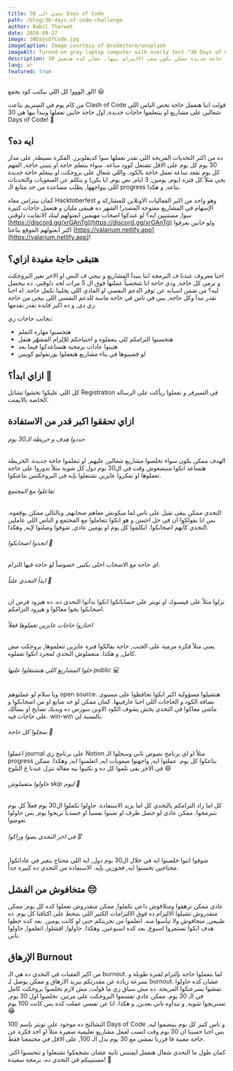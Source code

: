 ```yaml
---
title: تحدي الـ 30 Days of Code
path: /blog/30-days-of-code-challenge
author: Nabil Tharwat
date: 2020-09-27
image: 30DaysOfCode.jpg
imageCaption: Image courtesy of @codestorm/unsplash
imageAlt: Turned-on gray laptop computer with overly text "30 Days of Code"
description: بدء حاجة جديدة ممكن يكون صعب الالتزام بيها, عشان كده هنعمل 30 Days of Code سوا.
lang: ar
featured: true
---
```

الو, الووو! كل اللي بيكتب كود يجمع! 😃

من كام يوم في الستريم بتاعت Clash of Code قولت اننا هنعمل حاجة تخص الناس اللي شغالين على مشاريع او بيتعلموا حاجات جديدة, اول حاجة حابين نعملها ونبدأ بيها هي 30 Days of Code! 🥳

## ايه ده؟ 
ده من اكتر التحديات المريحة اللي نقدر نعملها سوا كديفلوبرز. الفكرة بسيطة, على مدار 30 يوم كل يوم على الاقل تشتغل كوود ساعة. سواء بتتعلم حاجة او بتبني حاجة, المهم كل يوم تقعد ساعة تعمل حاجة بالكود. واللي شغال على بروجكت او بيتعلم حاجة جديدة يجي مثلاً كل فترة (يوم, يومين, 3 ايام, نص يوم, ايا يكن) و يتكلم عن الصعوبات والتحديات اللي بيواجهها, يطلب مساعدة من حد متابع الـ progress بتاعه, و هكذا.

كمان بيتزامن معاه Hacktoberfest وهو واحد من اكبر الفعاليات الاونلاين للمشاركة و الإسهام في المشاريع مفتوحة المصدر! الشهر ده هيبقى مليان و هنعمل حاجات كتيرة سوا, مستنيين ايه؟ لو عندكوا اصحاب مهتمين ابعتولهم لينك الانفايت دلوقتي [https://discord.gg/xrGAnTg](https://discord.gg/xrGAnTg) ولو حابين يعرفوا اكتر ابعتولهم الموقع بتاعنا [https://valarium.netlify.app](https://valarium.netlify.app)!

## هتبقى حاجة مفيدة ازاي؟
احنا معروف عندنا ف البرمجة اننا بنبدأ المشاريع و نيجي ف النص او الاخر نغير البروجكت و نرمي كل حاجة, ودي حاجة انا شخصياً عملتها فوق ال 5 مرات لحد دلوقتي. ده بيحصل ليه؟ من ضمن اسبابه عن توفر الدعم النفسي او المادي اللي يخلينا نكمل حاجة. اه احنا نقدر نبدأ وكل حاجة, بس في ناس في حاجة ماسة للدعم النفسي اللي بيجي من حاجة زي دي, و ده اكبر فايدة نقدر نقدمها.

بجانب حاجات زي:
- هتحسنوا مهارة التعلم
- هتحسنوا التزامكم للي بتعملوه و احتياجكم للإلزام المشهّر هتقل
- هتبنوا عادات برمجية هتساعدكوا فيما بعد
- لو قضيتوها في بناء مشاريع هتعملوا بورتفوليو كويس

## ازاي ابدأ؟ 👋
كل اللي عليكوا تخشوا تشانل Registration في السيرفر و تعملوا ريأكت على الرسالة الخاصة بالايفنت.

## ازاي تحققوا اكبر قدر من الاستفادة
###### حددوا هدف و خريطة الـ30 يوم
الهدف ممكن يكون سواء تخلصوا مشاريع شغالين عليهم, او تتعلموا حاجة جديدة. الخريطة هتساعد انكوا متيضعوش وقت في ال30 يوم دول كل شوية مثلاً تدوروا على حاجة تعملوها او تفكروا عايزين تشتغلوا بإيه في البروجكتس بتاعتكوا. 

###### تفاعلوا مع المجتمع
التحدي ممكن يبقى تقيل على ناس لما ميكونش معاهم صحابهم, وبالتالي ممكن يوقفوه. بس انا بقولكوا ان في حل احسن و هو انكوا تتعاملوا مع المجتمع و الناس اللي عاملين التحدي كأنهم اصحابكوا. اتكلموا كل يوم او يومين عادي, شوفوا وصلتوا لإيه, وهكذا.

###### اتحدوا اصحابكوا 😤
اي حاجة مع الاصحاب احلى بكتير, خصوصاً لو حاجة فيها التزام. 

###### ابدأ التحدي علناً 👀
نزلوا مثلاً على فيسبوك او تويتر على حساباتكوا انكوا بدأتوا التحدي ده. ده هيزود فرص ان اصحابكوا يجوا معاكوا و هيزود التزامكم.

###### اختاروا حاجات عايزين تعملوها فعلاً 
يعني مثلاً فكرة مرمية على الجنب, حاجة بقالكوا فترة عايزين تتعلموها, بروجكت مش كامل, و هكذا. متعملوش التحدي لمجرد انكوا تعملوه. 

###### خلوا المشاريع اللي هتشتغلوا عليها public 💻
ويا سلام لو عملتوهم open source. هتشيلوا مسؤولية اكبر انكوا تحافظوا على مستوى نضافة الكود و الحاجات اللي احنا عارفينها. كمان ممكن لو حد متابع او من اصحابكوا و ماشي معاكوا في التحدي يخش يشوف الكود الاوبن سورس ده ويديك نصايح او يسألك على حاجات فيه. win-win بالنسبة لي.

###### سجلوا كل حاجة 📔
اعملوا journal على برنامج زي Notion مثلاً او اي برنامج نصوص تاني وسجلوا الـ progress بتاعكوا كل يوم. عملتوا ايه, واجهتوا صعوبات ايه, اتعلمتوا ايه, وهكذا. ممكن في الاخر بقى تلموا كل ده و تكتبوا بيه مقالة تنزل عندنا ع البلوج 😄

###### حاولوا متعملوش skip ليوم 💪
كل اما زاد التزامكم بالتحدي كل اما يزيد الاستفادة. حاولوا تكملوا ال30 يوم فعلاً كل يوم بتبرمجوا. ممكن عادي لو حصل ظرف او تعبتوا نفسياً او جسدياً تريحوا يوم, بس حاولوا تعوضوا 

###### في اخر التحدي بصوا وراكوا 🎖️
شوفوا انتوا خلصتوا ايه في خلال ال30 يوم دول, ايه اللي محتاج يتغير في عاداتكوا, محتاجين تحسنوا ايه, فخورين بإيه. الاستفادة من التحدي ده كبيرة جداً.

## متخافوش من الفشل 😔
عادي ممكن تزهقوا ومتلاقوش داعي تكملوا, ممكن متقدروش تعملوا كده كل يوم, ممكن متقدروش تشيلوا الالتزام ده فوق الالتزامات الكتير اللي بتتحط على اكتافنا كل يوم. ده طبيعي, متخافوش ولا تيأسوا منه. اتعلموا من تجربتكم حتى لو كانت يومين. بعد كده حطوا هدف انكوا تستمروا اسبوع, بعد كده اسبوعين, وهكذا. حاولوا, افشلوا, اتعلموا, حاولوا تاني.


## الإرهاق Burnout
من اكبر العقبات في التحدي ده هي الـ burnout. لما بتعملوا حاجة بإلتزام لفترة طويلة و بسرعة زيادة عن مقدرتكم بيزيد الارهاق و ممكن يوصل لـ burnout. عشان كده حاولوا تمشوا بسرعتكوا المريحة. ده مش سباق زي ما قولت, مش لازم تخلصوا بروجكت كامل في الـ 30 يوم. ممكن عادي تقسموا البروجكت على مرتين. تخلصوا اول 30 يوم, تستريحوا شوية, و تبدأوه تاني بعدين, و هكذا. انا عن نفسي عملت كده بس كانت 100 يوم 😂

التشالنج ده موجود على تويتر بإسم 100 Days of Code و ناس كتير كل يوم بينضموا ليه, بس احنا حسينا ان 30 يوم وقت انسب لعمل مشاريع تعليمية صغيرة مثلاً او اخد فكرة عن حاجة معينة فا قررنا نمشي مع 30 يوم بدل الـ 100, على الاقل في مجتمعنا فقط.


كمان طول ما التحدي شغال هنعمل ايفنتس تانية عشان نشجعكوا تشتغلوا و تتحسنوا اكتر. مستنييكم في التحدي ده. برمجة سعيدة! 🥳
